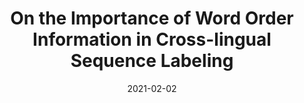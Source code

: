 ---
title: "On the Importance of Word Order Information in Cross-lingual Sequence Labeling"
collection: publications
status: published
permalink: /publication/2021-02-02-paper-on
excerpt: ''
date: 2021-02-02
venue: 'AAAI'
paperurl: 'https://arxiv.org/pdf/2001.11164.pdf'
authors: 'Zihan Liu, Genta Indra Winata, Samuel Cahyawijaya, Andrea Madotto, Zhaojiang Lin, Pascale Fung'
citation: ''
paper: 'https://arxiv.org/pdf/2001.11164.pdf'
---